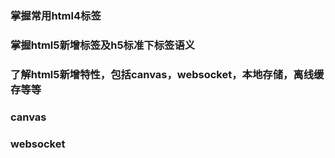 ### 掌握常用html4标签
### 掌握html5新增标签及h5标准下标签语义
### 了解html5新增特性，包括canvas，websocket，本地存储，离线缓存等等



### canvas

    

### websocket



